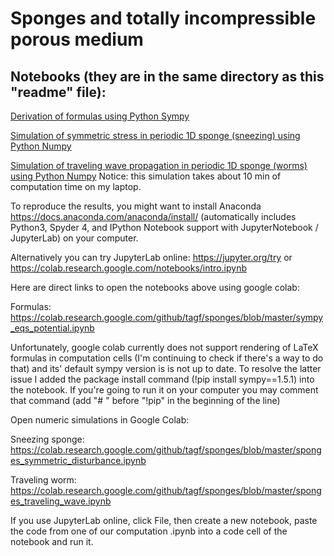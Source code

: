 # Sponges and totally incompressible porous medium

## Notebooks (they are in the same directory as this "readme" file):

[Derivation of formulas using Python Sympy](/sympy_eqs_totally_incompr.html)

[Simulation of symmetric stress in periodic 1D sponge (sneezing) using Python Numpy](/sponges_symmetric_disturbance.ipynb)

[Simulation of traveling wave propagation in periodic 1D sponge (worms) using Python Numpy](/sponges_traveling_wave.ipynb)
Notice: this simulation takes about 10 min of computation time on my laptop.

To reproduce the results, you might want to install Anaconda https://docs.anaconda.com/anaconda/install/
(automatically includes Python3, Spyder 4, and IPython Notebook support with JupyterNotebook / JupyterLab) on your computer.

Alternatively you can try JupyterLab online: https://jupyter.org/try or https://colab.research.google.com/notebooks/intro.ipynb

Here are direct links to open the notebooks above using google colab:

Formulas: https://colab.research.google.com/github/tagf/sponges/blob/master/sympy_eqs_potential.ipynb

Unfortunately, google colab currently does not support rendering of LaTeX formulas in computation cells (I'm continuing to check if there's a way to do that) and its' default sympy version is is not up to date. To resolve the latter issue I added the package install command (!pip install sympy==1.5.1) into the notebook. If you're going to run it on your computer you may comment that command (add "# " before "!pip" in the beginning of the line)

Open numeric simulations in Google Colab:  

Sneezing sponge: https://colab.research.google.com/github/tagf/sponges/blob/master/sponges_symmetric_disturbance.ipynb

Traveling worm: https://colab.research.google.com/github/tagf/sponges/blob/master/sponges_traveling_wave.ipynb


If you use JupyterLab online, click File, then create a new notebook,
paste the code from one of our computation .ipynb into a code cell of the notebook and run it.

